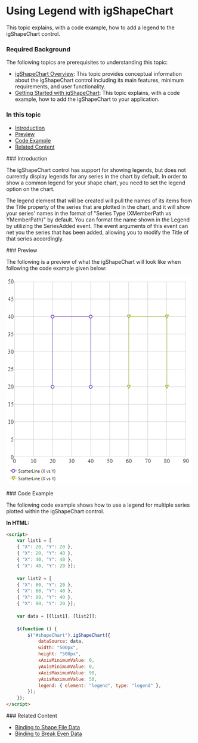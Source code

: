 ﻿<!--
|metadata|
{
    "fileName": "shapechart-using-legend-with-shapechart",
    "controlName": "igShapeChart",
    "tags": ["API", "ShapeChart", "Legend"]
}
|metadata|
-->

# Using Legend with igShapeChart

This topic explains, with a code example, how to add a legend to the igShapeChart control.

### Required Background

The following topics are prerequisites to understanding this topic:

- [igShapeChart Overview](shapechart-binding-to-shapefile-data.html): This topic provides conceptual information about the igShapeChart control including its main features, minimum requirements, and user functionality.
- [Getting Started with igShapeChart](shapechart-binding-to-shapefile-data.html): This topic explains, with a code example, how to add the igShapeChart to your application.

### In this topic
- [Introduction](#Introduction)
- [Preview](#Preview)
- [Code Example](#CodeExample)
- [Related Content](#Related)

<a id="Introduction" />
### Introduction

The igShapeChart control has support for showing legends, but does not currently display legends for any series in the chart by default. In order to show a common legend for your shape chart, you need to set the legend option on the chart.

The legend element that will be created will pull the names of its items from the Title property of the series that are plotted in the chart, and it will show your series' names in the format of "Series Type (XMemberPath vs YMemberPath)" by default. You can format the name shown in the Legend by utilizing the SeriesAdded event. The event arguments of this event can net you the series that has been added, allowing you to modify the Title of that series accordingly.

<a id="Preview" />
### Preview

The following is a preview of what the igShapeChart will look like when following the code example given below:

![](images/shapechart_legend.png)

<a id="CodeExample" />
### Code Example

The following code example shows how to use a legend for multiple series plotted within the igShapeChart control.

**In HTML:**
```html
<script>
    var list1 = [
    { "X": 20, "Y": 20 },
    { "X": 20, "Y": 40 },
    { "X": 40, "Y": 40 },
    { "X": 40, "Y": 20 }];

    var list2 = [
    { "X": 60, "Y": 20 },
    { "X": 60, "Y": 40 },
    { "X": 80, "Y": 40 },
    { "X": 80, "Y": 20 }];

    var data = [[list1], [list2]];
            
    $(function () {
        $("#shapeChart").igShapeChart({                
            dataSource: data,
            width: "500px",
            height: "500px",
            xAxisMinimumValue: 0,
            yAxisMinimumValue: 0,
            xAxisMaximumValue: 90,
            yAxisMaximumValue: 50,
            legend: { element: "legend", type: "legend" },
        });
    });
</script>
```

<a id="Related" />
### Related Content

- [Binding to Shape File Data](shapechart-binding-to-shapefile-data.html)
- [Binding to Break Even Data](shapechart-binding-to-break-even-data.html)